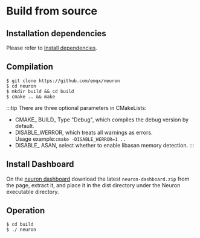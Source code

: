 # Build from source

## Installation dependencies

Please refer to [Install dependencies](https://github.com/emqx/neuron/blob/main/Install-dependencies.md).

## Compilation

```
$ git clone https://github.com/emqx/neuron
$ cd neuron
$ mkdir build && cd build
$ cmake .. && make
```

:::tip
There are three optional parameters in CMakeLists:
* CMAKE_ BUILD_ Type "Debug", which compiles the debug version by default.
* DISABLE_WERROR, which treats all warnings as errors.<br>Usage example:```cmake -DISABLE_WERROR=1 ..```
* DISABLE_ ASAN, select whether to enable libasan memory detection.
:::

## Install Dashboard

On the [neuron dashboard](https://github.com/emqx/neuron-dashboard/releases) download the latest `neuron-dashboard.zip` from the page, extract it, and place it in the dist directory under the Neuron executable directory.

## Operation

```
$ cd build
$ ./ neuron
```